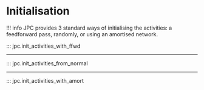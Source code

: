 # Initialisation

!!! info 
    JPC provides 3 standard ways of initialising the activities: a feedforward 
    pass, randomly, or using an amortised network.

::: jpc.init_activities_with_ffwd

---

::: jpc.init_activities_from_normal

---

::: jpc.init_activities_with_amort